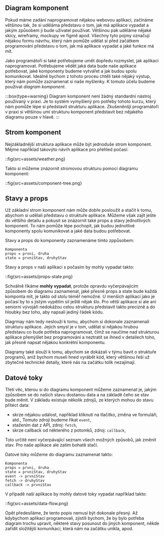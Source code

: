 ## Diagram komponent

Pokud máme zadání naprogramovat nějakou webovou aplikaci, začínáme většinou tak, že si uděláma představu o tom, jak má aplikace vypadat a jakým způsobem ji bude uživatel používat. Většinou pak uděláme nějaké skicy, wireframy, mockupy ve figmě apod. Všechny tyto pojmy označují nějakou formu návrhu, který nám pomůže udělat si před začátkem programování představu o tom, jak má aplikace vypadat a jaké funkce má mít.

Jako programátoři si také potřebujeme umět dopředu rozmyslet, jak aplikaci naprogramovat.
Potřebujeme vědět jaká data bude naše aplikace potřebovat, jaké komponenty budeme vytvářet a jak budou spolu komunikovat. Ideálně bychom z tohoto proceu chtěli také nějaký výstup, který nám pomůže zaznamenat si naše myšlenky. K tomuto účelu budeme používat _diagram komponent_.

:::box{type=warning}
Diagram komponent není žádný standardní nástroj používaný v praxi. Je to systém vymyšlený pro potřeby tohoto kurzu, který nám pomůže lépe si představit strukturu aplikace. Zkušeněnšjí programátoři v praxi si většinou umí strukturu komponent představit bez nějakého diagramu pouze v hlavě.
:::

## Strom komponent

Nejzákladnější struktura aplikace může být jednoduše strom komponent. Mějme například takovýto návrh aplikace pro přehled počasí:

::fig{src=assets/weather.png}

Takto si můžeme znázornit stromovou strukturu pomocí diagramu komponent:

::fig{src=assets/component-tree.png}

## Stavy a props

Už základní strom komponent nám může dobře posloužit a stačit k tomu, abychom si udělali představu o struktuře aplikace. Můžeme však zajít ješte do většího detailu a pokusit se znázornit také props a stavy jednotlivých komponent. To nám pomůže lépe pochopit, jak budou jednotlivé komponenty spolu komunikovat a jaké data budou potřebovat.

Stavy a props do komponenty zaznamenáme tímto zppůsobem:

```
Komponenta
props = prvni, druha
state = prvniStav, druhyStav
```

Stavy a props v naší aplikaci s počasím by mohly vypadat takto:

::fig{src=assets/props-state.png}

Schválně říkáme **mohly vypadat**, protože opravdu vyčerpávajícím způsobem do diagramu zaznamenat, jaké přesně props a state bude každá komponta mít, je takto od stolu téměř nemožné. U menších aplikací jako je počasí by to s jistým vypětím sil ještě nějak šlo. Pro větší aplikace si ale ani seniorní vývojáři nedokážou celou strukturu představit takto precizně a do hloubky bez toho, aby napsali jediný řádek kódu.

Diagrmay nám tedy neslouží k tomu, abychom si dokonale zaznamenali strukturu aplikace. Jejich smysl je v tom, udělat si nějakou hrubou představu co bude potřeba naprogramovat, čímž se naučíme nad strukturou aplikace přemýšlet bez programování a neztratit se ihned v detailech toho, jak přesně napsat nějakou konkrétní komponentu.

Diagramy také slouží k tomu, abychom se dokázali v týmu bavit o struktuře programů, aniž bychom museli hned vyrábět kód, který většinou řeší už zbytečné technické detaily, které nás na začátku tolik nezajímají.

## Datové toky

Třetí věc, kterou si do diagramu komponent můžeme zaznamenat je, jakým způsobem se do našich stavu dostanou data a na základě čeho se stav bude měnit. V základu existuje několik zdrojů, ze kterých mohou do stavu přitéct data:

- skrze nějakou událost, například kliknutí na tlačítko, změna ve formuláři, atd., Tomuto zdroji budeme říkat `event`,
- stažením dat z API, zdroj: `fetch`,
- skrze callback od některého z potomků, zdroj: `callback`,

Toto určitě není vyčerpávající seznam všech možných způsobů, jak změnit stav. Pro naše aplikace ale zatím bohatě stačí.

Datové toky můžeme do diagramu zaznamenat takto:

```
Komponenta
props = prvni, druha
state = prvniStav, druhyStav
event -> prvniStav
fetch -> druhyStav
callback -> prvniStav
```

V případě naší aplikace by mohly datové toky vypadat například takto:

::fig{src=assets/data-flow.png}

Opět předesíláme, že tento popis nemusí být dokonale přesný. Až kdybychom aplikaci programovali, zjistili bychom, že by bylo potřeba diagram trochu upravit, některé stavy posunout do jiných komponent, někde zařídit složitější komunikací, která nám na začátku unikla, apod.
